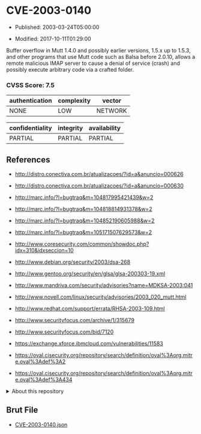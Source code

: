 # CVE-2003-0140

- Published: 2003-03-24T05:00:00

- Modified: 2017-10-11T01:29:00

Buffer overflow in Mutt 1.4.0 and possibly earlier versions, 1.5.x up to 1.5.3, and other programs that use Mutt code such as Balsa before 2.0.10, allows a remote malicious IMAP server to cause a denial of service (crash) and possibly execute arbitrary code via a crafted folder.

### CVSS Score: **7.5**

| authentication | complexity | vector |
| --- | --- | --- |
| NONE | LOW | NETWORK |

| confidentiality | integrity | availability |
| --- | --- | --- |
| PARTIAL | PARTIAL | PARTIAL |

## References

* http://distro.conectiva.com.br/atualizacoes/?id=a&anuncio=000626

* http://distro.conectiva.com.br/atualizacoes/?id=a&anuncio=000630

* http://marc.info/?l=bugtraq&m=104817995421439&w=2

* http://marc.info/?l=bugtraq&m=104818814931378&w=2

* http://marc.info/?l=bugtraq&m=104852190605988&w=2

* http://marc.info/?l=bugtraq&m=105171507629573&w=2

* http://www.coresecurity.com/common/showdoc.php?idx=310&idxseccion=10

* http://www.debian.org/security/2003/dsa-268

* http://www.gentoo.org/security/en/glsa/glsa-200303-19.xml

* http://www.mandriva.com/security/advisories?name=MDKSA-2003:041

* http://www.novell.com/linux/security/advisories/2003_020_mutt.html

* http://www.redhat.com/support/errata/RHSA-2003-109.html

* http://www.securityfocus.com/archive/1/315679

* http://www.securityfocus.com/bid/7120

* https://exchange.xforce.ibmcloud.com/vulnerabilities/11583

* https://oval.cisecurity.org/repository/search/definition/oval%3Aorg.mitre.oval%3Adef%3A2

* https://oval.cisecurity.org/repository/search/definition/oval%3Aorg.mitre.oval%3Adef%3A434

<details>
<summary>About this repository</summary> 

  This repository is part of the project [Live Hack CVE](https://github.com/Live-Hack-CVE). Main website can be found [www.live-hack.org](https://www.live-hack.org) 
  
  Made by [Sn0wAlice](https://github.com/Sn0wAlice) for the people that care about security and need to have a feed of the latest CVEs. Hope you enjoy it, don't forget to star the repo and follow me on [Twitter](https://twitter.com/Sn0wAlice) and [Github](https://github.com/Sn0wAlice). And that is my [personnal website](https://www.alice-snow.me/)

  - [Home Page](https://github.com/Live-Hack-CVE)
  - [Framework](https://github.com/Live-Hack-CVE/cve-framework)
  - [CVE database](https://github.com/Live-Hack-CVE/full_database)
  - [Changelog](https://github.com/Live-Hack-CVE/Changelog)
</details>

## Brut File

* [CVE-2003-0140.json](https://raw.githubusercontent.com/Live-Hack-CVE/full_database/main/cves/2003/CVE-2003-0140.json)

